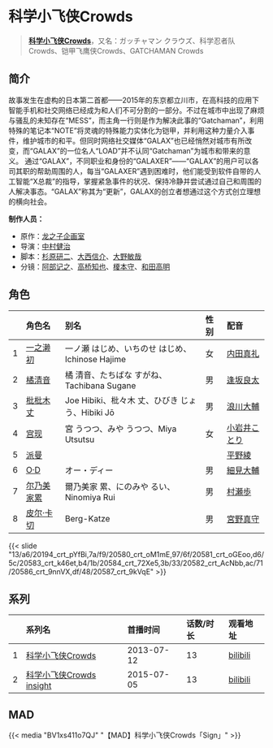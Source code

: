 # 科学小飞侠Crowds


> <u>**[科学小飞侠Crowds](http://bgm.tv/subject/69494)**</u>，又名：ガッチャマン クラウズ、科学忍者队Crowds、铠甲飞鹰侠Crowds、GATCHAMAN Crowds

## 简介


故事发生在虚构的日本第二首都——2015年的东京都立川市，在高科技的应用下智能手机和社交网络已经成为和人们不可分割的一部分。不过在城市中出现了麻烦与骚乱的未知存在“MESS”，而主角一行则是作为解决此事的“Gatchaman”，利用特殊的笔记本“NOTE”将灵魂的特殊能力实体化为铠甲，并利用这种力量介入事件，维护城市的和平。但同时网络社交媒体“GALAX”也已经悄然对城市有所改变，而“GALAX”的一位名人“LOAD”并不认同“Gatchaman”为城市和带来的意义。
通过“GALAX”，不同职业和身份的“GALAXER”——“GALAX”的用户可以各司其职的帮助周围的人，每当“GALAXER”遇到困难时，他们能受到软件自带的人工智能“X总裁”的指导，掌握紧急事件的状况、保持冷静并尝试通过自己和周围的人解决事态。“GALAX”称其为“更新”，GALAX的创立者想通过这个方式创立理想的横向社会。

**制作人员：**
- 原作：[龙之子企画室](http://bgm.tv/person/691)
- 导演：[中村健治](http://bgm.tv/person/2037)
- 脚本：[杉原研二](http://bgm.tv/person/13891)、[大西信介](http://bgm.tv/person/1577)、[大野敏哉](http://bgm.tv/person/7427)
- 分镜：[阿部记之](http://bgm.tv/person/579)、[高桥知也](http://bgm.tv/person/18896)、[榎本守](http://bgm.tv/person/12365)、[和田高明](http://bgm.tv/person/7519)

## 角色

|     |   角色名   |   别名  | 性别 |  配音  |
|:--- |:------  |:----      |:---  |:--   |
| 1 | [一之濑初](http://bgm.tv/character/20194) | 一ノ瀬 はじめ、いちのせ はじめ、Ichinose Hajime | 女 | [内田真礼](http://bgm.tv/person/6724) |
| 2 | [橘清音](http://bgm.tv/character/20580) | 橘 清音、たちばな すがね、Tachibana Sugane | 男 | [逢坂良太](http://bgm.tv/person/7385) |
| 3 | [枇枇木丈](http://bgm.tv/character/20581) | Joe Hibiki、枇々木 丈、ひびき じょう、Hibiki Jō | 男 | [浪川大輔](http://bgm.tv/person/4254) |
| 4 | [宫现](http://bgm.tv/character/20583) | 宮 うつつ、みや うつつ、Miya Utsutsu | 女 | [小岩井ことり](http://bgm.tv/person/7837) |
| 5 | [派曼](http://bgm.tv/character/20584) |  |  | [平野綾](http://bgm.tv/person/4158) |
| 6 | [O·D](http://bgm.tv/character/20582) | オー・ディー | 男 | [細見大輔](http://bgm.tv/person/6185) |
| 7 | [尔乃美家累](http://bgm.tv/character/20586) | 爾乃美家 累、にのみや るい、Ninomiya Rui | 男 | [村瀬歩](http://bgm.tv/person/8253) |
| 8 | [皮尔·卡切](http://bgm.tv/character/20587) | Berg-Katze | 男 | [宮野真守](http://bgm.tv/person/4697) |

{{< slide "13/a6/20194_crt_pYfBi,7a/f9/20580_crt_oM1mE,97/6f/20581_crt_oGEoo,d6/5c/20583_crt_k46et,b4/1b/20584_crt_72Xe5,3b/33/20582_crt_AcNbb,ac/71/20586_crt_9nnVX,df/48/20587_crt_9kVqE" >}}

## 系列

|     |   系列名   |   首播时间  | 话数/时长  | 观看地址 |
|:---  |:------    |:----      |:---       |:---  |
| 1 |[科学小飞侠Crowds](https://bgm.tv/subject/69494)| 2013-07-12 | 13 | [bilibili](https://www.bilibili.com/bangumi/play/ep9700)  |
| 2 |[科学小飞侠Crowds insight](https://bgm.tv/subject/86721)| 2015-07-05 | 13 | [bilibili](https://www.bilibili.com/bangumi/play/ss2612)  |


## MAD

{{< media  "BV1xs411o7QJ"
"【MAD】科学小飞侠Crowds「Sign」"  >}}
